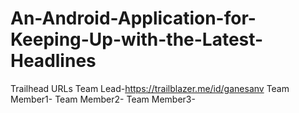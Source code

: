# An-Android-Application-for-Keeping-Up-with-the-Latest-Headlines

Trailhead URLs
Team Lead-https://trailblazer.me/id/ganesanv
Team Member1-
Team Member2-
Team Member3-
